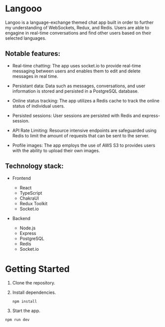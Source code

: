 # Langooo

Langoo is a language-exchange themed chat app built in order to further my understanding of WebSockets, Redux, and Redis. Users are able to engagine in real-time conversations and find other users based on their selected languages.

## Notable features:

- Real-time chatting: The app uses socket.io to provide real-time messaging between users and enables them to edit and delete messages in real time.

- Persistant data: Data such as messages, conversations, and user information is stored and persisted in a PostgreSQL database.

- Online status tracking: The app utilizes a Redis cache to track the online status of individual users.

- Persisted sessions: User sessions are persisted with Redis and express-session.

- API Rate Limiting: Resource intensive endpoints are safeguarded using Redis to limit the amount of requests that can be sent to the server.

- Profile images: The app employs the use of AWS S3 to provides users with the ability to upload their own images.

## Technology stack:

- Frontend

  - React
  - TypeScript
  - ChakraUI
  - Redux Toolkit
  - Socket.io

- Backend
  - Node.js
  - Express
  - PostgreSQL
  - Redis
  - Socket.io

# Getting Started

1. Clone the repository.
2. Install dependencies.


    ```npm install```

3. Start the app.

`npm run dev`
